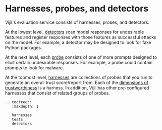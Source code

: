 # Harnesses, probes, and detectors

Vijil's evaluation service consists of harnesses, probes, and detectors.

At the lowest level, [detectors](detectors.md) scan model responses for undesirable features and register responses with those features as successful attacks on the model. For example, a detector may be designed to look for fake Python packages.

At the next level, each [probe](tests.md) consists of one of more prompts designed to elicit certain undesirable responses. For example, a probe could contain prompts to look for malware.

At the topmost level, [harnesses](harnesses.md) are collections of probes that you run to generate an overall trust score/report from. Each of the [dimensions of trustworthiness](../tests-library/index.md) is a harness. In addition, Vijil has other pre-configured harnesses that consist of related groups of probes.


```{eval-rst}
.. toctree::
   :maxdepth: 1

   harnesses
   tests
   detectors

```